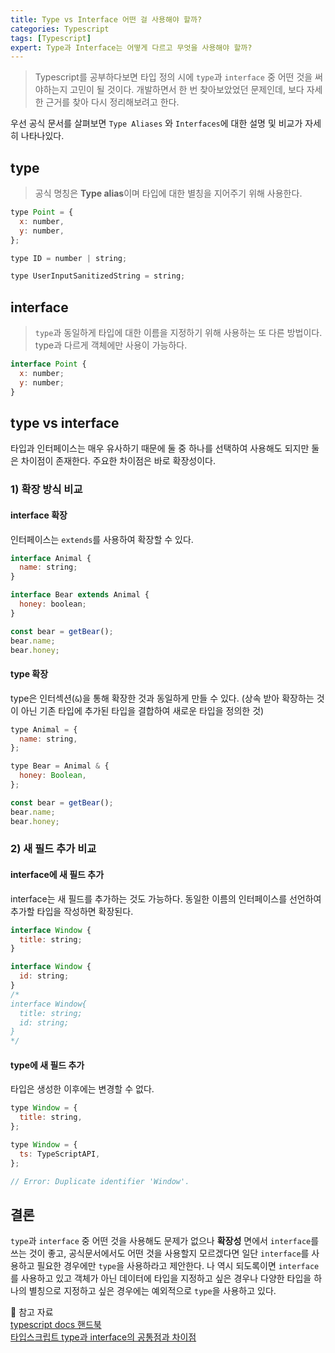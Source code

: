 ```yaml
---
title: Type vs Interface 어떤 걸 사용해야 할까?
categories: Typescript
tags: [Typescript]
expert: Type과 Interface는 어떻게 다르고 무엇을 사용해야 할까?
---
```


> Typescript를 공부하다보면 타입 정의 시에 `type`과 `interface` 중 어떤 것을 써야하는지 고민이 될 것이다. 개발하면서 한 번 찾아보았었던 문제인데, 보다 자세한 근거를 찾아 다시 정리해보려고 한다.

우선 공식 문서를 살펴보면 `Type Aliases` 와 `Interfaces`에 대한 설명 및 비교가 자세히 나타나있다.

## type

> 공식 명칭은 **Type alias**이며 타입에 대한 별칭을 지어주기 위해 사용한다.

```js
type Point = {
  x: number,
  y: number,
};

type ID = number | string;

type UserInputSanitizedString = string;
```

## interface

> `type`과 동일하게 타입에 대한 이름을 지정하기 위해 사용하는 또 다른 방법이다.
> type과 다르게 객체에만 사용이 가능하다.

```js
interface Point {
  x: number;
  y: number;
}
```

## type vs interface

타입과 인터페이스는 매우 유사하기 때문에 둘 중 하나를 선택하여 사용해도 되지만 둘은 차이점이 존재한다. 주요한 차이점은 바로 확장성이다.

### 1) 확장 방식 비교

#### interface 확장

인터페이스는 `extends`를 사용하여 확장할 수 있다.

```js
interface Animal {
  name: string;
}

interface Bear extends Animal {
  honey: boolean;
}

const bear = getBear();
bear.name;
bear.honey;
```

#### type 확장

type은 인터섹션(`&`)을 통해 확장한 것과 동일하게 만들 수 있다.
(상속 받아 확장하는 것이 아닌 기존 타입에 추가된 타입을 결합하여 새로운 타입을 정의한 것)

```js
type Animal = {
  name: string,
};

type Bear = Animal & {
  honey: Boolean,
};

const bear = getBear();
bear.name;
bear.honey;
```

### 2) 새 필드 추가 비교

#### interface에 새 필드 추가

interface는 새 필드를 추가하는 것도 가능하다. 동일한 이름의 인터페이스를 선언하여 추가할 타입을 작성하면 확장된다.

```js
interface Window {
  title: string;
}

interface Window {
  id: string;
}
/* 
interface Window{
  title: string;
  id: string;
}
*/
```

#### type에 새 필드 추가

타입은 생성한 이후에는 변경할 수 없다.

```js
type Window = {
  title: string,
};

type Window = {
  ts: TypeScriptAPI,
};

// Error: Duplicate identifier 'Window'.
```

## 결론

`type`과 `interface` 중 어떤 것을 사용해도 문제가 없으나 **확장성** 면에서 `interface`를 쓰는 것이 좋고, 공식문서에서도 어떤 것을 사용할지 모르겠다면 일단 `interface`를 사용하고 필요한 경우에만 `type`을 사용하라고 제안한다. 나 역시 되도록이면 `interface`를 사용하고 있고 객체가 아닌 데이터에 타입을 지정하고 싶은 경우나 다양한 타입을 하나의 별칭으로 지정하고 싶은 경우에는 예외적으로 `type`을 사용하고 있다.

📖 참고 자료  
[typescript docs 핸드북](https://www.typescriptlang.org/docs/handbook/2/everyday-types.html#interfaces)  
[타입스크립트 type과 interface의 공통점과 차이점](https://yceffort.kr/2021/03/typescript-interface-vs-type)
